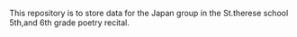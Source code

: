 This repository is to store data for the Japan group in the St.therese school 5th,and 6th grade poetry recital.
